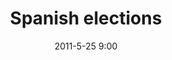 ---
layout:       project
title:        Spanish elections
date:         2011-5-25 9:00
description:  A data microscope for exploring spanish 2011 election results
excerpt:      |
              This is an excerpt for Spanish elections and don't annoy me, thanks.
              Testing multi-line, yay!
              <a href='http://rtve.es'>RTVE</a>
type:         star
by:           [Vizzuality]
link:         http://datos.rtve.es/elecciones/autonomicas-municipales/
path:         spanish-elections
image:        false
technologies: []
published:    false
---